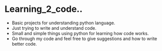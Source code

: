 # Learning_2_code..
- Basic projects for understanding python language.
- Just trying to write and understand code.
- Small and simple things using python for learning how code works.
- Go through my code and feel free to give suggestions and how to write better code.
